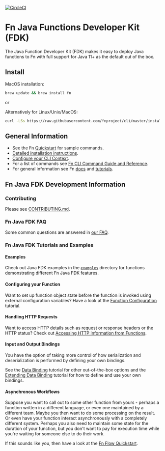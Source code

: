 [![CircleCI](https://circleci.com/gh/fnproject/fdk-java.svg?style=svg&circle-token=348bec5610c34421f6c436ab8f6a18e153cb1c01)](https://circleci.com/gh/fnproject/fdk-java)

# Fn Java Functions Developer Kit (FDK)
The Java Function Developer Kit (FDK) makes it easy to deploy Java functions to Fn with full support for Java 11+ as the default out of the box.

## Install
MacOS installation:
```sh
brew update && brew install fn
```

or

Alternatively for Linux/Unix/MacOS:

```sh
curl -LSs https://raw.githubusercontent.com/fnproject/cli/master/install | sh
```

## General Information
* See the Fn [Quickstart](https://github.com/fnproject/fn/blob/master/README.md) for sample commands.
* [Detailed installation instructions](http://fnproject.io/tutorials/install/).
* [Configure your CLI Context](http://fnproject.io/tutorials/install/#ConfigureyourContext).
* For a list of commands see [Fn CLI Command Guide and Reference](https://github.com/fnproject/docs/blob/master/cli/README.md).
* For general information see Fn [docs](https://github.com/fnproject/docs) and [tutorials](https://fnproject.io/tutorials/).

## Fn Java FDK Development Information
### Contributing
Please see [CONTRIBUTING.md](CONTRIBUTING.md).

### Fn Java FDK FAQ
Some common questions are answered in [our FAQ](docs/FAQ.md).

### Fn Java FDK Tutorials and Examples

#### Examples
Check out Java FDK examples in the [`examples`](examples) directory for
functions demonstrating different Fn Java FDK features.

#### Configuring your Function
Want to set up function object state before the function is invoked using external configuration variables?  Have a look at the [Function
Configuration](docs/FunctionConfiguration.md) tutorial.

#### Handling HTTP Requests
Want to access HTTP details such as request or response headers or the HTTP status? Check out [Accessing HTTP Information from Functions](docs/HTTPGatewayFunctions.md).

#### Input and Output Bindings
You have the option of taking more control of how serialization and
deserialization is performed by defining your own bindings.

See the [Data Binding](docs/DataBinding.md) tutorial for other out-of-the-box
options and the [Extending Data Binding](docs/ExtendingDataBinding.md) tutorial
for how to define and use your own bindings.

#### Asynchronous Workflows
Suppose you want to call out to some other function from yours - perhaps
a function written in a different language, or even one maintained by
a different team. Maybe you then want to do some processing on the result. Or
even have your function interact asynchronously with a completely different
system. Perhaps you also need to maintain some state for the duration of your
function, but you don't want to pay for execution time while you're waiting for
someone else to do their work.

If this sounds like you, then have a look at the [Fn Flow
Quickstart](docs/FnFlowsUserGuide.md).

